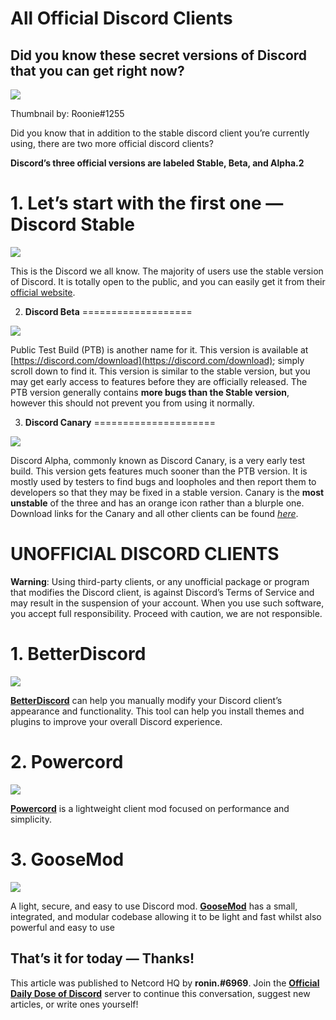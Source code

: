 All Official Discord Clients
============================

Did you know these secret versions of Discord that you can get right now?
-------------------------------------------------------------------------

![](https://miro.medium.com/max/1400/1*OpS1LieG8ZQyCPG_uIPCGQ.png)

Thumbnail by: Roonie#1255

Did you know that in addition to the stable discord client you’re currently using, there are two more official discord clients?

**Discord’s three official versions are labeled Stable, Beta, and Alpha.2**

1\. Let’s start with the first one **— Discord Stable**
=======================================================

![](https://miro.medium.com/max/1400/1*BUi4MX99sdajKUhlkLdjOw.png)

This is the Discord we all know. The majority of users use the stable version of Discord. It is totally open to the public, and you can easily get it from their [official website](https://discord.com/).

2. **Discord Beta**
===================

![](https://miro.medium.com/max/1400/1*5hAo-rvj4Ms_ujjMNwWVHA.png)

Public Test Build (PTB) is another name for it. This version is available at [https://discord.com/download](https://discord.com/download); simply scroll down to find it. This version is similar to the stable version, but you may get early access to features before they are officially released. The PTB version generally contains **more bugs than the Stable version**, however this should not prevent you from using it normally.

3. **Discord Canary**
=====================

![](https://miro.medium.com/max/1400/1*Rg9nzgDcLwG7BHHet-ChZQ.jpeg)

Discord Alpha, commonly known as Discord Canary, is a very early test build. This version gets features much sooner than the PTB version. It is mostly used by testers to find bugs and loopholes and then report them to developers so that they may be fixed in a stable version. Canary is the **most unstable** of the three and has an orange icon rather than a blurple one. Download links for the Canary and all other clients can be found [_here_](https://support.discord.com/hc/en-us/articles/360035675191-Discord-Testing-).

UNOFFICIAL DISCORD CLIENTS
==========================

**Warning**: Using third-party clients, or any unofficial package or program that modifies the Discord client, is against Discord’s Terms of Service and may result in the suspension of your account. When you use such software, you accept full responsibility. Proceed with caution, we are not responsible.

**1\. BetterDiscord**
=====================

![](https://miro.medium.com/max/1400/0*6EdfBT4VsBnAd21s)

[**BetterDiscord**](https://betterdiscord.app/) can help you manually modify your Discord client’s appearance and functionality. This tool can help you install themes and plugins to improve your overall Discord experience.

2\. Powercord
=============

![](https://miro.medium.com/max/1400/0*p720rPgvoHDs6u2-.jpg)

[**Powercord**](https://powercord.dev/) is a lightweight client mod focused on performance and simplicity.

3\. GooseMod
============

![](https://miro.medium.com/max/1400/0*VJ_QOddFeZRHdtrI.png)

A light, secure, and easy to use Discord mod. [**GooseMod**](https://goosemod.com/) has a small, integrated, and modular codebase allowing it to be light and fast whilst also powerful and easy to use

That’s it for today — Thanks!
-----------------------------

This article was published to Netcord HQ by **ronin.#6969**. Join the [**Official Daily Dose of Discord**](https://discord.gg/JjfYGRJ2NN) server to continue this conversation, suggest new articles, or write ones yourself!
